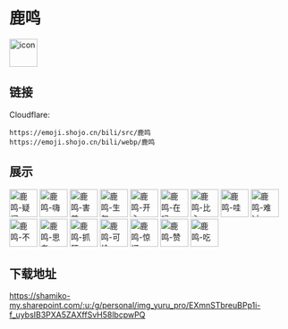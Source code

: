 # 鹿鸣
<img src="https://emoji.shojo.cn/bili/src/鹿鸣/icon.png" width="50" height="50" alt="icon">

## 链接
Cloudflare:
```
https://emoji.shojo.cn/bili/src/鹿鸣
https://emoji.shojo.cn/bili/webp/鹿鸣
```
## 展示
<img src="https://emoji.shojo.cn/bili/src/鹿鸣/鹿鸣-疑问.png" width="50" height="50" alt="鹿鸣-疑问">
<img src="https://emoji.shojo.cn/bili/src/鹿鸣/鹿鸣-嗨.png" width="50" height="50" alt="鹿鸣-嗨">
<img src="https://emoji.shojo.cn/bili/src/鹿鸣/鹿鸣-害羞.png" width="50" height="50" alt="鹿鸣-害羞">
<img src="https://emoji.shojo.cn/bili/src/鹿鸣/鹿鸣-生气.png" width="50" height="50" alt="鹿鸣-生气">
<img src="https://emoji.shojo.cn/bili/src/鹿鸣/鹿鸣-开心.png" width="50" height="50" alt="鹿鸣-开心">
<img src="https://emoji.shojo.cn/bili/src/鹿鸣/鹿鸣-在吗.png" width="50" height="50" alt="鹿鸣-在吗">
<img src="https://emoji.shojo.cn/bili/src/鹿鸣/鹿鸣-比心.png" width="50" height="50" alt="鹿鸣-比心">
<img src="https://emoji.shojo.cn/bili/src/鹿鸣/鹿鸣-哇.png" width="50" height="50" alt="鹿鸣-哇">
<img src="https://emoji.shojo.cn/bili/src/鹿鸣/鹿鸣-难过.png" width="50" height="50" alt="鹿鸣-难过">
<img src="https://emoji.shojo.cn/bili/src/鹿鸣/鹿鸣-不.png" width="50" height="50" alt="鹿鸣-不">
<img src="https://emoji.shojo.cn/bili/src/鹿鸣/鹿鸣-思考.png" width="50" height="50" alt="鹿鸣-思考">
<img src="https://emoji.shojo.cn/bili/src/鹿鸣/鹿鸣-抓狂.png" width="50" height="50" alt="鹿鸣-抓狂">
<img src="https://emoji.shojo.cn/bili/src/鹿鸣/鹿鸣-可怜.png" width="50" height="50" alt="鹿鸣-可怜">
<img src="https://emoji.shojo.cn/bili/src/鹿鸣/鹿鸣-惊讶.png" width="50" height="50" alt="鹿鸣-惊讶">
<img src="https://emoji.shojo.cn/bili/src/鹿鸣/鹿鸣-赞.png" width="50" height="50" alt="鹿鸣-赞">
<img src="https://emoji.shojo.cn/bili/src/鹿鸣/鹿鸣-吃.png" width="50" height="50" alt="鹿鸣-吃">

## 下载地址

https://shamiko-my.sharepoint.com/:u:/g/personal/img_yuru_pro/EXmnSTbreuBPp1i-f_uybsIB3PXA5ZAXffSvH58lbcpwPQ